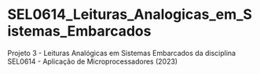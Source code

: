 # SEL0614_Leituras_Analogicas_em_Sistemas_Embarcados
Projeto 3 - Leituras Analógicas em Sistemas Embarcados da disciplina SEL0614 - Aplicação de Microprocessadores (2023)
